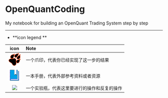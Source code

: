 # OpenQuantCoding

My notebook for building an OpenQuant Trading System step by step

---

* **icon legend **

| icon | Note |
| :---: | :--- |
| ![](/icons/icon_paw.png) | 一个爪印，代表你已经实现了这一步的结果 |
| ![](/icons/icon_bookbig.png) | 一本手册，代表外部参考资料或者资源 |
| ![](/icons/icon_labtubeOrg.ico) | 一个实验瓶，代表这里要进行的操作和反复的操作 |



